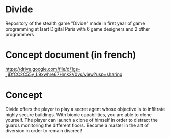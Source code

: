 # Divide
Repository of the stealth game "Divide" made in first year of game programming at Isart Digital Paris with 6 game designers and 2 other programmers

# Concept document (in french)
https://drive.google.com/file/d/1gs-_jDfCC2C55y_L9xwhre67Hmk2V0vs/view?usp=sharing

# Concept

Divide offers the player to play a secret agent whose objective is to infiltrate highly secure buildings. With bionic capabilities, you are able to clone yourself.
The player can launch a clone of himself in order to distract the guards monitoring the different floors. Become a master in the art of diversion in order to remain discreet!
